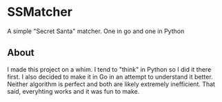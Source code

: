 # SSMatcher
A simple "Secret Santa" matcher.  One in go and one in Python

## About
I made this project on a whim.  I tend to "think" in Python so I did it there first.  I also decided to make it in Go in an attempt to understand it better.  Neither algorithm is perfect and both are likely extremely inefficient.  That said, everyhting works and it was fun to make.
